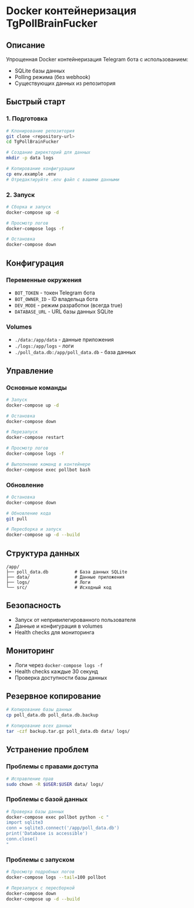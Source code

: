 # Docker контейнеризация TgPollBrainFucker

## Описание

Упрощенная Docker контейнеризация Telegram бота с использованием:
- SQLite базы данных
- Polling режима (без webhook)
- Существующих данных из репозитория

## Быстрый старт

### 1. Подготовка

```bash
# Клонирование репозитория
git clone <repository-url>
cd TgPollBrainFucker

# Создание директорий для данных
mkdir -p data logs

# Копирование конфигурации
cp env.example .env
# Отредактируйте .env файл с вашими данными
```

### 2. Запуск

```bash
# Сборка и запуск
docker-compose up -d

# Просмотр логов
docker-compose logs -f

# Остановка
docker-compose down
```

## Конфигурация

### Переменные окружения

- `BOT_TOKEN` - токен Telegram бота
- `BOT_OWNER_ID` - ID владельца бота
- `DEV_MODE` - режим разработки (всегда true)
- `DATABASE_URL` - URL базы данных SQLite

### Volumes

- `./data:/app/data` - данные приложения
- `./logs:/app/logs` - логи
- `./poll_data.db:/app/poll_data.db` - база данных

## Управление

### Основные команды

```bash
# Запуск
docker-compose up -d

# Остановка
docker-compose down

# Перезапуск
docker-compose restart

# Просмотр логов
docker-compose logs -f

# Выполнение команд в контейнере
docker-compose exec pollbot bash
```

### Обновление

```bash
# Остановка
docker-compose down

# Обновление кода
git pull

# Пересборка и запуск
docker-compose up -d --build
```

## Структура данных

```
/app/
├── poll_data.db          # База данных SQLite
├── data/                 # Данные приложения
├── logs/                 # Логи
└── src/                  # Исходный код
```

## Безопасность

- Запуск от непривилегированного пользователя
- Данные и конфигурация в volumes
- Health checks для мониторинга

## Мониторинг

- Логи через `docker-compose logs -f`
- Health checks каждые 30 секунд
- Проверка доступности базы данных

## Резервное копирование

```bash
# Копирование базы данных
cp poll_data.db poll_data.db.backup

# Копирование всех данных
tar -czf backup.tar.gz poll_data.db data/ logs/
```

## Устранение проблем

### Проблемы с правами доступа

```bash
# Исправление прав
sudo chown -R $USER:$USER data/ logs/
```

### Проблемы с базой данных

```bash
# Проверка базы данных
docker-compose exec pollbot python -c "
import sqlite3
conn = sqlite3.connect('/app/poll_data.db')
print('Database is accessible')
conn.close()
"
```

### Проблемы с запуском

```bash
# Просмотр подробных логов
docker-compose logs --tail=100 pollbot

# Перезапуск с пересборкой
docker-compose down
docker-compose up -d --build
```

